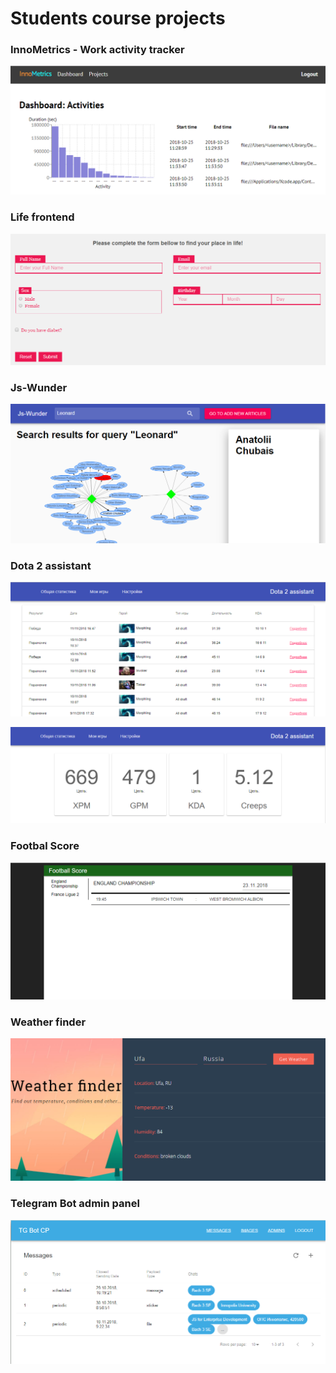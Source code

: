 # Students course projects


### InnoMetrics - Work activity tracker
![InnoMetrics](./common/course-project-examples/1.png)


### Life frontend
![](./common/course-project-examples/2.png)


### Js-Wunder
![](./common/course-project-examples/3.png)

### Dota 2 assistant
![](./common/course-project-examples/4.png)

![](./common/course-project-examples/5.png)

### Footbal Score
![](./common/course-project-examples/6.png)

### Weather finder
![](./common/course-project-examples/7.png)

### Telegram Bot admin panel
![](./common/course-project-examples/8.png)
